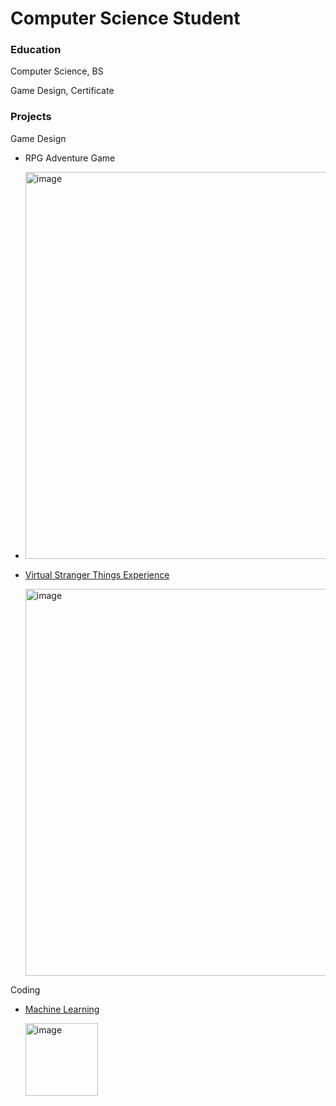 # Computer Science Student
### Education
Computer Science, BS

Game Design, Certificate

### Projects
Game Design
- RPG Adventure Game
- 
  <img width="619" alt="image" src="https://github.com/JesseYang1017/portfolio/assets/155484794/3881c22c-bcd1-47da-9736-574c1c88bf43">
  

- [Virtual Stranger Things Experience](https://github.com/JesseYang1017/Virtual_Reality.git)
  
  <img width="619" alt="image" src="https://github.com/JesseYang1017/portfolio/assets/155484794/89efe5f8-b89d-4a86-a581-09eb16c4e679">



Coding
- [Machine Learning](https://github.com/JesseYang1017/machine_learning.git)

  <img width="116" alt="image" src="https://github.com/JesseYang1017/portfolio/assets/155484794/1b8bc2cf-0b95-4dc5-a858-84578787fa50">


